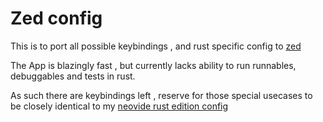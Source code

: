# Zed config

This is to port all possible keybindings , and rust specific config to [zed](https://docs.zed.dev/general/readme) 

The App is blazingly fast , but currently lacks ability to run runnables, debuggables and tests in rust.

As such there are keybindings left , reserve for those special usecases to be closely identical to my [neovide rust edition config](https://github.com/codeitlikemiley/nvim)
